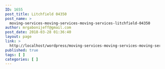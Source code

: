 ```yaml
---
ID: 1655
post_title: Litchfield 04350
post_name: >
  moving-services-moving-services-moving-services-litchfield-04350
author: mrgabonijeff@gmail.com
post_date: 2018-03-28 01:36:40
layout: page
link: >
  http://localhost/wordpress/moving-services-moving-services-moving-services-litchfield-04350/
published: true
tags: [ ]
categories: [ ]
---
```

